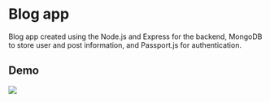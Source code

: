 # Blog app
Blog app created using the Node.js and Express for the backend, MongoDB to store user and post information, and Passport.js for authentication.

## Demo
![](BlogAppDemo.gif)

